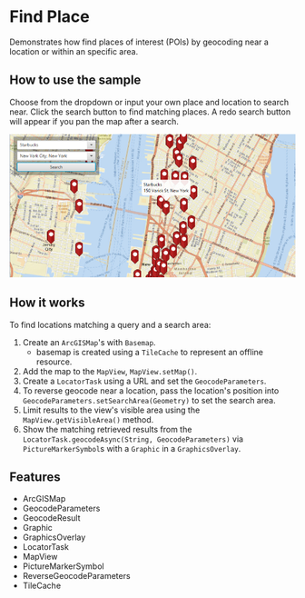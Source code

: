 <h1>Find Place</h1>

<p>Demonstrates how find places of interest (POIs) by geocoding near a location or within an specific area.</p>

<h2>How to use the sample</h2>

<p>Choose from the dropdown or input your own place and location to search near. Click the search button to find matching places. A redo search button will appear if you pan the map after a search.</p>

<p><img src="FindPlace.png"/></p>

<h2>How it works</h2>

<p>To find locations matching a query and a search area:</p>

<ol>
    <li>Create an <code>ArcGISMap</code>'s with <code>Basemap</code>.
        <ul><li>basemap is created using a <code>TileCache</code> to represent an offline resource. </li></ul></li>
    <li>Add the map to the <code>MapView</code>, <code>MapView.setMap()</code>. </li>
    <li>Create a <code>LocatorTask</code> using a URL and set the <code>GeocodeParameters</code>.</li>
    <li>To reverse geocode near a location, pass the location's position into <code>GeocodeParameters.setSearchArea(Geometry)</code> to set the search area.</li>
    <li>Limit results to the view's visible area using the <code>MapView.getVisibleArea()</code> method.</li>
    <li>Show the matching retrieved results from the <code>LocatorTask.geocodeAsync(String, GeocodeParameters)</code> via <code>PictureMarkerSymbol</code>s with a <code>Graphic</code> in a <code>GraphicsOverlay</code>.</li>
</ol>

<h2>Features</h2>

<ul>
    <li>ArcGISMap</li>
    <li>GeocodeParameters</li>
    <li>GeocodeResult</li>
    <li>Graphic</li>
    <li>GraphicsOverlay</li>
    <li>LocatorTask </li>
    <li>MapView</li>
    <li>PictureMarkerSymbol</li>
    <li>ReverseGeocodeParameters</li>
    <li>TileCache</li>
</ul>



